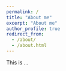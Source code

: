 ```yaml
---
permalink: /
title: "About me"
excerpt: "About me"
author_profile: true
redirect_from: 
  - /about/
  - /about.html
---
```


This is ...